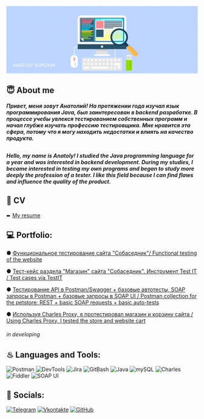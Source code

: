 ![Header](https://github.com/asorokin2107/asorokin2107/blob/main/assets/qa-qc-tester-career-mini-1024x359.png)


## 😇 About me

##### Привет, меня зовут Анатолий! На протяжении года изучал язык программирования Java, был заинтересован в backend разработке. В процессе учебы увлекся тестированием собственных программ и начал глубже изучать профессию тестировщика. Мне нравится эта сфера, потому что я могу находить недостатки и влиять на качество продукта.

##

##### Hello, my name is Anatoly! I studied the Java programming language for a year and was interested in backend development. During my studies, I became interested in testing my own programs and began to study more deeply the profession of a tester. I like this field because I can find flaws and influence the quality of the product.

## 📄 CV
➨ [My resume](https://drive.google.com/file/d/104636izoOi_D-LTMXA7fxWsrHQp09mUz/view?usp=sharing)  



## 💻 Portfolio:
● [Функциональное тестирование сайта "Собаседник"/ Functional testing of the website](https://imgur.com/a/gT2bGnt)


● [Тест-кейс раздела "Магазин" сайта "Собаседник". Инструмент Test IT / Test cases via TestIT](https://imgur.com/a/Wt9dSql) 


● [Тестирование API в Postman/Swagger + базовые автотесты, SOAP запросы в Postman + базовые запросы в SOAP UI / Postman collection for the petstore: REST + basic SOAP requests + basic auto-tests](https://imgur.com/a/2qZhg4C)


● [Используя Charles Proxy, я протестировал магазин и корзину сайта / Using Charles Proxy, I tested the store and website cart](https://github.com/asorokin2107/Charlesproxy)
###### in developing


## ♨ Languages and Tools:
![Postman](https://img.shields.io/badge/-Postman-090909?style=for-the-badge&logo=Postman&logoColor=FFA500)
![DevTools](https://img.shields.io/badge/-DevTools-090909?style=for-the-badge&logo=GoogleChrome&logoColor=097CDB)
![Jira](https://img.shields.io/badge/-Jira-090909?style=for-the-badge&logo=Jira&logoColor=87CEFA)
![GitBash](https://img.shields.io/badge/-GitBash-090909?style=for-the-badge&logo=Git&logoColor=F88C00)
![Java](https://img.shields.io/badge/-Java-090909?style=for-the-badge&logo=openjdk&logoColor=E9D54D)
![mySQL](https://img.shields.io/badge/-mySQL-090909?style=for-the-badge&logo=mySQL&logoColor=E5D3FF)
![Charles](https://img.shields.io/badge/-Charles-528DD7?style=for-the-badge&logo=Charles&logoColor=6296CC)
![Fiddler](https://img.shields.io/badge/-Fiddler-2BB24C?style=for-the-badge&logo=&logoColor=#F2BB13)
![SOAP UI](https://img.shields.io/badge/-SoapUI-FFC20E?style=for-the-badge&logo=&logoColor=#F2BB13)

## 📲 Socials:
[![Telegram](https://img.shields.io/badge/-Telegram-090909?style=for-the-badge&logo=telegram&logoColor=27A0D9)](https://t.me/sonofacolonel)
[![Vkontakte](https://img.shields.io/badge/vkontakte-%232E87FB.svg?&style=for-the-badge&logo=vk&logoColor=white)](https://vk.com/touchmoneyprod) 
[![GitHub](https://img.shields.io/badge/github-%2324292e.svg?&style=for-the-badge&logo=github&logoColor=white)](https://github.com/asorokin) 


